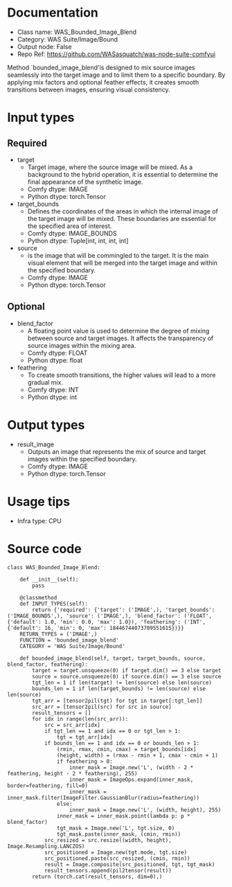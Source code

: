 # Documentation
- Class name: WAS_Bounded_Image_Blend
- Category: WAS Suite/Image/Bound
- Output node: False
- Repo Ref: https://github.com/WASasquatch/was-node-suite-comfyui

Method `bounded_image_blend'is designed to mix source images seamlessly into the target image and to limit them to a specific boundary. By applying mix factors and optional feather effects, it creates smooth transitions between images, ensuring visual consistency.

# Input types
## Required
- target
    - Target image, where the source image will be mixed. As a background to the hybrid operation, it is essential to determine the final appearance of the synthetic image.
    - Comfy dtype: IMAGE
    - Python dtype: torch.Tensor
- target_bounds
    - Defines the coordinates of the areas in which the internal image of the target image will be mixed. These boundaries are essential for the specified area of interest.
    - Comfy dtype: IMAGE_BOUNDS
    - Python dtype: Tuple[int, int, int, int]
- source
    - is the image that will be commingled to the target. It is the main visual element that will be merged into the target image and within the specified boundary.
    - Comfy dtype: IMAGE
    - Python dtype: torch.Tensor
## Optional
- blend_factor
    - A floating point value is used to determine the degree of mixing between source and target images. It affects the transparency of source images within the mixing area.
    - Comfy dtype: FLOAT
    - Python dtype: float
- feathering
    - To create smooth transitions, the higher values will lead to a more gradual mix.
    - Comfy dtype: INT
    - Python dtype: int

# Output types
- result_image
    - Outputs an image that represents the mix of source and target images within the specified boundary.
    - Comfy dtype: IMAGE
    - Python dtype: torch.Tensor

# Usage tips
- Infra type: CPU

# Source code
```
class WAS_Bounded_Image_Blend:

    def __init__(self):
        pass

    @classmethod
    def INPUT_TYPES(self):
        return {'required': {'target': ('IMAGE',), 'target_bounds': ('IMAGE_BOUNDS',), 'source': ('IMAGE',), 'blend_factor': ('FLOAT', {'default': 1.0, 'min': 0.0, 'max': 1.0}), 'feathering': ('INT', {'default': 16, 'min': 0, 'max': 18446744073709551615})}}
    RETURN_TYPES = ('IMAGE',)
    FUNCTION = 'bounded_image_blend'
    CATEGORY = 'WAS Suite/Image/Bound'

    def bounded_image_blend(self, target, target_bounds, source, blend_factor, feathering):
        target = target.unsqueeze(0) if target.dim() == 3 else target
        source = source.unsqueeze(0) if source.dim() == 3 else source
        tgt_len = 1 if len(target) != len(source) else len(source)
        bounds_len = 1 if len(target_bounds) != len(source) else len(source)
        tgt_arr = [tensor2pil(tgt) for tgt in target[:tgt_len]]
        src_arr = [tensor2pil(src) for src in source]
        result_tensors = []
        for idx in range(len(src_arr)):
            src = src_arr[idx]
            if tgt_len == 1 and idx == 0 or tgt_len > 1:
                tgt = tgt_arr[idx]
            if bounds_len == 1 and idx == 0 or bounds_len > 1:
                (rmin, rmax, cmin, cmax) = target_bounds[idx]
                (height, width) = (rmax - rmin + 1, cmax - cmin + 1)
                if feathering > 0:
                    inner_mask = Image.new('L', (width - 2 * feathering, height - 2 * feathering), 255)
                    inner_mask = ImageOps.expand(inner_mask, border=feathering, fill=0)
                    inner_mask = inner_mask.filter(ImageFilter.GaussianBlur(radius=feathering))
                else:
                    inner_mask = Image.new('L', (width, height), 255)
                inner_mask = inner_mask.point(lambda p: p * blend_factor)
                tgt_mask = Image.new('L', tgt.size, 0)
                tgt_mask.paste(inner_mask, (cmin, rmin))
            src_resized = src.resize((width, height), Image.Resampling.LANCZOS)
            src_positioned = Image.new(tgt.mode, tgt.size)
            src_positioned.paste(src_resized, (cmin, rmin))
            result = Image.composite(src_positioned, tgt, tgt_mask)
            result_tensors.append(pil2tensor(result))
        return (torch.cat(result_tensors, dim=0),)
```